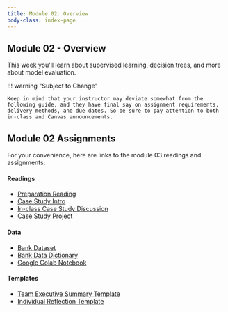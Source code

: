 ```yaml
---
title: Module 02: Overview
body-class: index-page
---
```


## Module 02 - Overview

This week you'll learn about supervised learning, decision trees, and more about model evaluation.

!!! warning "Subject to Change"
	
	Keep in mind that your instructor may deviate somewhat from the following guide, and they have final say on assignment requirements, delivery methods, and due dates. So be sure to pay attention to both in-class and Canvas announcements.

## Module 02 Assignments

For your convenience, here are links to the module 03 readings and assignments:

#### Readings

* [Preparation Reading](./reading.html)
* [Case Study Intro](./intro.html)
* [In-class Case Study Discussion](./discussion.html)
* [Case Study Project](./project.html)

#### Data

* [Bank Dataset](https://raw.githubusercontent.com/lfalin/cse450-course/master/data/bank.csv)
* [Bank Data Dictionary](./bank-dictionary.txt)
* [Google Colab Notebook](https://colab.research.google.com/github/lfalin/cse450-course/blob/master/notebooks/starter_bank.ipynb)

#### Templates

* [Team Executive Summary Template](./summary.docx)
* [Individual Reflection Template]({{URLROOT}}/course/reflection.docx)